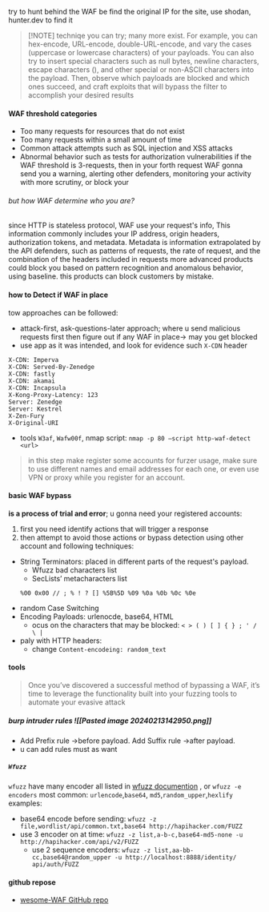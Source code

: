 try to hunt behind the WAF be find the original IP for the site, use shodan, hunter.dev to find it 

> [!NOTE] techniqe
> you can try; many more exist. For example, you can hex-encode, URL-encode, double-URL-encode, and vary the cases (uppercase or lowercase characters) of your payloads. You can also try to insert special characters such as null bytes, newline characters, escape characters (\), and other special or non-ASCII characters into the payload. Then, observe which payloads are blocked and which ones succeed, and craft exploits that will bypass the filter to accomplish your desired results

#### WAF threshold categories 
- Too many requests for resources that do not exist 
- Too many requests within a small amount of time 
- Common attack attempts such as SQL injection and XSS attacks 
- Abnormal behavior such as tests for authorization vulnerabilities
if the WAF threshold is 3-requests, then in your forth request WAF gonna send you a warning, alerting other defenders, monitoring your activity with more scrutiny, or block your
###### but how WAF determine who you are?
since HTTP is stateless protocol, WAF use your request's info, This information commonly includes your IP address, origin headers, authorization tokens, and metadata. Metadata is information extrapolated by the API defenders, such as patterns of requests, the rate of request, and the combination of the headers included in requests
more advanced products could block you based on pattern recognition and anomalous behavior, using baseline. this products can block customers by mistake.

#### how to Detect if WAF in place
tow approaches can be followed:
- attack-first, ask-questions-later approach; where u send malicious requests first then figure out if any WAF in place->   may you get blocked 
- use app as it was intended, and look for evidence such `X-CDN` header 
```header
X-CDN: Imperva 
X-CDN: Served-By-Zenedge 
X-CDN: fastly 
X-CDN: akamai 
X-CDN: Incapsula 
X-Kong-Proxy-Latency: 123 
Server: Zenedge 
Server: Kestrel 
X-Zen-Fury 
X-Original-URI
```
- tools `W3af`, `Wafw00f`, nmap script: `nmap -p 80 –script http-waf-detect <url>`
> in this step make register some accounts for furzer usage,  make sure to use different names and email addresses for each one, or even use VPN or proxy while you register for an account. 
#### basic WAF bypass
**is a process of trial and error**; u gonna need your registered accounts:
1. first you need identify actions that will trigger a response 
2. then attempt to avoid those actions or bypass detection using other account and following techniques: 
- String Terminators: placed in different parts of the request's payload. 
	- Wfuzz bad characters list
	- SecLists’ metacharacters list
	```list
	%00 0x00 // ; % ! ? [] %5B%5D %09 %0a %0b %0c %0e
	```
- random Case Switching
- Encoding Payloads: urlenocde, base64, HTML
	- ocus on the characters that may be blocked: `< > ( ) [ ] { } ; ' / \ |` 
- paly with HTTP headers: 
	- change `Content-encodeing: random_text`

#### tools
>Once you’ve discovered a successful method of bypassing a WAF, it’s time to leverage the functionality built into your fuzzing tools to automate your evasive attack
##### burp intruder rules ![[Pasted image 20240213142950.png]]
- Add Prefix rule ->before payload.  Add Suffix rule ->after payload. 
- u can add rules must as want 

##### `Wfuzz`
`wfuzz` have many encoder all listed in [wfuzz documention](https://wfuzz.readthedocs.io) , or `wfuzz -e encoders` 
most common: `urlencode`,`base64`, `md5`,`random_upper`,`hexlify` 
examples: 
- base64 encode before sending:
   `wfuzz -z file,wordlist/api/common.txt,base64 http://hapihacker.com/FUZZ`
- use 3 encoder on at time:
  `wfuzz -z list,a-b-c,base64-md5-none -u http://hapihacker.com/api/v2/FUZZ`
   - use 2 sequence encoders:
 `wfuzz -z list,aa-bb-cc,base64@random_upper -u http://localhost:8888/identity/ api/auth/FUZZ`

#### github repose
- [wesome-WAF GitHub repo](https://github.com/0xInfection/Awesome-WAF)